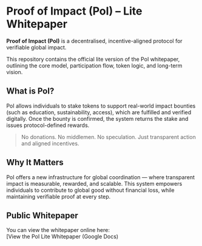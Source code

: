 # Proof of Impact (PoI) – Lite Whitepaper

**Proof of Impact (PoI)** is a decentralised, incentive-aligned protocol for verifiable global impact.

This repository contains the official lite version of the PoI whitepaper, outlining the core model, participation flow, token logic, and long-term vision.

## What is PoI?

PoI allows individuals to stake tokens to support real-world impact bounties (such as education, sustainability, access), which are fulfilled and verified digitally. Once the bounty is confirmed, the system returns the stake and issues protocol-defined rewards.

> No donations. No middlemen. No speculation. Just transparent action and aligned incentives.

## Why It Matters

PoI offers a new infrastructure for global coordination — where transparent impact is measurable, rewarded, and scalable. This system empowers individuals to contribute to global good without financial loss, while maintaining verifiable proof at every step.

## Public Whitepaper

You can view the whitepaper online here:  
[View the PoI Lite Whitepaper (Google Docs)[ ](https://docs.google.com/document/d/1--sU2IG-gMRrijX6jzB_poc0WwAdqGe85LoaY5_2Rhk/edit?usp=drivesdk)
